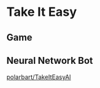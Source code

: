 # Take It Easy

## Game



## Neural Network Bot

[polarbart/TakeItEasyAI](https://github.com/polarbart/TakeItEasyAI)